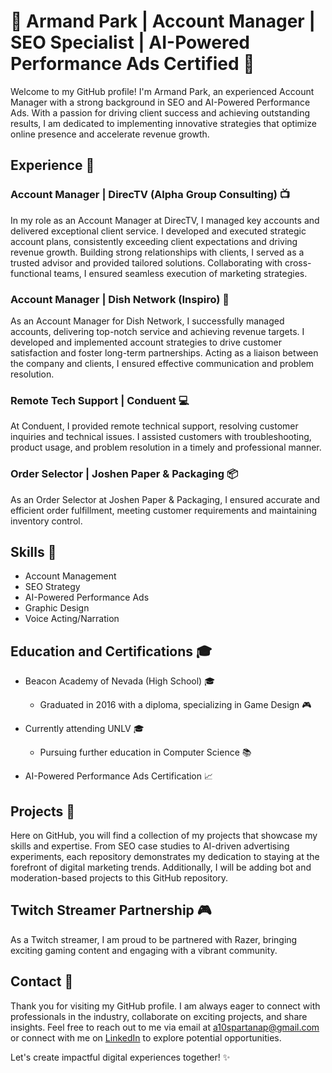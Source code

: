 # 👋 Armand Park | Account Manager | SEO Specialist | AI-Powered Performance Ads Certified 🚀

Welcome to my GitHub profile! I'm Armand Park, an experienced Account Manager with a strong background in SEO and AI-Powered Performance Ads. With a passion for driving client success and achieving outstanding results, I am dedicated to implementing innovative strategies that optimize online presence and accelerate revenue growth.

## Experience 💼

### Account Manager | DirecTV (Alpha Group Consulting) 📺

In my role as an Account Manager at DirecTV, I managed key accounts and delivered exceptional client service. I developed and executed strategic account plans, consistently exceeding client expectations and driving revenue growth. Building strong relationships with clients, I served as a trusted advisor and provided tailored solutions. Collaborating with cross-functional teams, I ensured seamless execution of marketing strategies.

### Account Manager | Dish Network (Inspiro) 📡

As an Account Manager for Dish Network, I successfully managed accounts, delivering top-notch service and achieving revenue targets. I developed and implemented account strategies to drive customer satisfaction and foster long-term partnerships. Acting as a liaison between the company and clients, I ensured effective communication and problem resolution.

### Remote Tech Support | Conduent 💻

At Conduent, I provided remote technical support, resolving customer inquiries and technical issues. I assisted customers with troubleshooting, product usage, and problem resolution in a timely and professional manner.

### Order Selector | Joshen Paper & Packaging 📦

As an Order Selector at Joshen Paper & Packaging, I ensured accurate and efficient order fulfillment, meeting customer requirements and maintaining inventory control.

## Skills 🌟

- Account Management
- SEO Strategy
- AI-Powered Performance Ads
- Graphic Design
- Voice Acting/Narration

## Education and Certifications 🎓

- Beacon Academy of Nevada (High School) 🎓
  - Graduated in 2016 with a diploma, specializing in Game Design 🎮

- Currently attending UNLV 🎓
  - Pursuing further education in Computer Science 📚

- AI-Powered Performance Ads Certification 📈

## Projects 🚀

Here on GitHub, you will find a collection of my projects that showcase my skills and expertise. From SEO case studies to AI-driven advertising experiments, each repository demonstrates my dedication to staying at the forefront of digital marketing trends. Additionally, I will be adding bot and moderation-based projects to this GitHub repository.

## Twitch Streamer Partnership 🎮

As a Twitch streamer, I am proud to be partnered with Razer, bringing exciting gaming content and engaging with a vibrant community.

## Contact 📩

Thank you for visiting my GitHub profile. I am always eager to connect with professionals in the industry, collaborate on exciting projects, and share insights. Feel free to reach out to me via email at a10spartanap@gmail.com or connect with me on [LinkedIn](https://www.linkedin.com/in/agiscxvii/) to explore potential opportunities.

Let's create impactful digital experiences together! ✨
